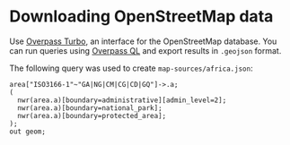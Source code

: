 # Downloading OpenStreetMap data

Use [Overpass Turbo](http://overpass-turbo.eu/), an interface for the OpenStreetMap database.
You can run queries using [Overpass QL](https://wiki.openstreetmap.org/wiki/Overpass_API/Overpass_QL)
and export results in `.geojson` format.

The following query was used to create `map-sources/africa.json`:

```
area["ISO3166-1"~"GA|NG|CM|CG|CD|GQ"]->.a;
(
  nwr(area.a)[boundary=administrative][admin_level=2];
  nwr(area.a)[boundary=national_park];
  nwr(area.a)[boundary=protected_area];
);
out geom;
```
